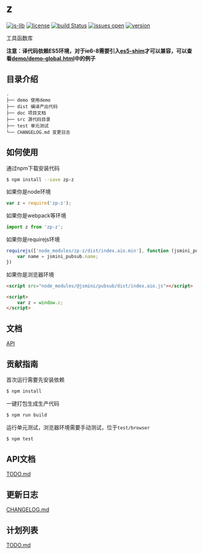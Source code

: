 # z

[![js-lib](https://img.shields.io/badge/Powered%20by-jslib%20pubsub-brightgreen.svg)](https://github.com/yanhaijing/jslib-base)
[![license](https://img.shields.io/badge/license-MIT-blue.svg)](https://github.com/PinghuaZhuang/z/blob/master/LICENSE)
[![build Status](https://travis-ci.org/PinghuaZhuang/z.svg?branch=master)](https://travis-ci.org/PinghuaZhuang/z)
[![issues open](http://isitmaintained.com/badge/open/jsmini/pubsub.svg)](https://github.com/PinghuaZhuang/z/issues)
[![version](https://img.shields.io/github/manifest-json/v/PinghuaZhuang/z.svg)](https://github.com/PinghuaZhuang/z)

工具函数库

**注意：译代码依赖ES5环境，对于ie6-8需要引入[es5-shim](http://github.com/es-shims/es5-shim/)才可以兼容，可以查看[demo/demo-global.html](../demo/demo-global.html)中的例子**

## 目录介绍

```
.
├── demo 使用demo
├── dist 编译产出代码
├── doc 项目文档
├── src 源代码目录
├── test 单元测试
└── CHANGELOG.md 变更日志
```

## 如何使用

通过npm下载安装代码

```bash
$ npm install --save zp-z
```

如果你是node环境

```js
var z = require('zp-z');
```

如果你是webpack等环境

```js
import z from 'zp-z';
```

如果你是requirejs环境

```js
requirejs(['node_modules/zp-z/dist/index.aio.min'], function (jsmini_pubsub) {
    var name = jsmini_pubsub.name;
})
```

如果你是浏览器环境

```html
<script src="node_modules/@jsmini/pubsub/dist/index.aio.js"></script>

<script>
    var z = window.z;
</script>
```

## 文档

[API](https://github.com/jsmini/pubsub/blob/master/doc/api.md)

## 贡献指南

首次运行需要先安装依赖

```bash
$ npm install
```

一键打包生成生产代码

```bash
$ npm run build
```

运行单元测试，浏览器环境需要手动测试，位于`test/browser`

```bash
$ npm test
```

## API文档

[TODO.md](https://github.com/PinghuaZhuang/z/blob/master/doc/api.md)

## 更新日志

[CHANGELOG.md](https://github.com/PinghuaZhuang/z/blob/master/CHANGELOG.md)

## 计划列表

[TODO.md](https://github.com/PinghuaZhuang/z/blob/master/doc/TODO.md)

